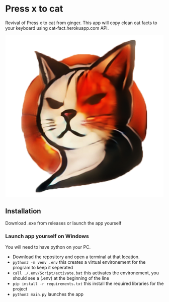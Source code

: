 
# Press x to cat
Revival of Press x to cat from ginger. This app will copy clean cat facts to your keyboard using cat-fact.herokuapp.com API.

![alt text](https://github.com/nexuma/pressxtocat/blob/main/logo.png?raw=true)
## Installation
Download .exe from releases or launch the app yourself

### Launch app yourself on Windows
You will need to have python on your PC. 

- Download the repository and open a terminal at that location.
- ```python3 -m venv .env``` this creates a virtual environement for the program to keep it seperated
- ```call ./.env/Script/activate.bat``` this activates the environement, you should see a (.env) at the beginning of the line
- ```pip install -r requirements.txt``` this install the required libraries for the project
- ```python3 main.py``` launches the app
